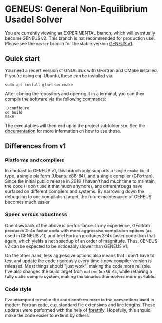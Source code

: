 # GENEUS: General Non-Equilibrium Usadel Solver

You are currently viewing an EXPERIMENTAL branch, which will eventually
become GENEUS v2. This branch is not recommended for production use.
Please see the `master` branch for the stable version [GENEUS v1][v1].

## Quick start
You need a recent version of GNU/Linux with GFortran and CMake installed.
If you're using e.g. Ubuntu, these can be installed via:

	sudo apt install gfortran cmake

After cloning the repository and opening it in a terminal, you can then
compile the software via the following commands:

	./configure
	cd build
	make

The executables will then end up in the project subfolder `bin`. See
the [documentation][docs] for more information on how to use these.

## Differences from v1
### Platforms and compilers
In contrast to GENEUS v1, this branch only supports a single `cmake` build
type, a single platform (Ubuntu x86-64), and a single compiler (GFortran).
Since the initial public release in 2018, I haven't had much time to maintain
the code (I don't use it that much anymore), and different bugs have surfaced
on different compilers and systems. By narrowing down the debugging to one
compilation target, the future maintenance of GENEUS becomes much easier.

### Speed versus robustness
One drawback of the above is performance. In my experience, GFortran
produces 3-4x faster code with more aggressive compilation options (as used
in GENEUS v1), and Intel Fortran produces 3-4x faster code than that again,
which yields a net speedup of an order of magnitude. Thus, GENEUS v2 can be
expected to be noticeably slower than GENEUS v1.

On the other hand, less aggressive options also means that I don't have 
to test and update the code rigorously every time a new compiler version is
released. Most things should "just work", making the code more reliable. I've
also changed the build target from `native` to `x86-64`, while retaining a
fully static compile system, making the binaries themselves more portable.

### Code style
I've attempted to make the code conform more to the conventions used
in modern Fortran code, e.g. standard file extensions and line lengths.
These updates were performed with the help of [fprettify][fp]. Hopefully,
this should make the code easier to extend by others.

[v1]: https://github.com/jabirali/geneus/tree/v1.0
[docs]: https://jabirali.github.io/geneus/html/page/index.html
[fp]: https://github.com/pseewald/fprettify
